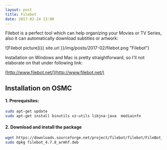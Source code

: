```yaml
---
layout: post
title: Filebot
date: 2017-02-24 13:00
---
```


Filebot is a perfect tool which can help organizing your Movies or TV Series, also it can automatically download subtitles or artwork:

![Filebot picture]({{ site.url }}/img/posts/2017-02/filebot.png "Filebot")

Installation on Windows and Mac is pretty straightforward, so I'll not elaborate on that under following link:

[http://www.filebot.net/](http://www.filebot.net/)

## Installation on OSMC


#### 1. Prerequisites:

```bash
sudo apt-get update
sudo apt-get install binutils xz-utils libjna-java  mediainfo
```

#### 2. Download and install the package

```bash
wget https://downloads.sourceforge.net/project/filebot/filebot/FileBot_4.7.8/filebot_4.7.8_armhf.deb
sudo dpkg filebot_4.7.8_armhf.deb
```